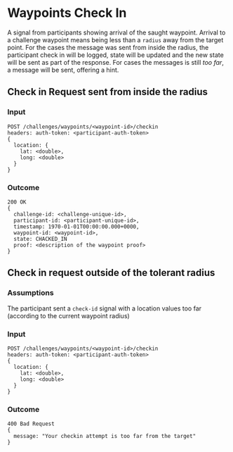 # Waypoints Check In

A signal from participants showing arrival of the saught waypoint. Arrival to a challenge waypoint means being less than a `radius` away from the target point.
For the cases the message was sent from inside the radius, the participant check in will be logged, state will be updated and the new state will be sent as part of the response. For cases the messages is still _too far_, a message will be sent, offering a hint.


## Check in Request sent from inside the radius

### Input
```
POST /challenges/waypoints/<waypoint-id>/checkin
headers: auth-token: <participant-auth-token>
{
  location: {
    lat: <double>,
    long: <double>
  }
}
```

### Outcome

```
200 OK
{
  challenge-id: <challenge-unique-id>,
  participant-id: <participant-unique-id>,
  timestamp: 1970-01-01T00:00:00.000+0000,
  waypoint-id: <waypoint-id>,
  state: CHACKED_IN
  proof: <description of the waypoint proof>
}
```


## Check in request outside of the tolerant radius

### Assumptions

The participant sent a `check-id` signal with a location values too far (according to the current waypoint radius)

### Input
```
POST /challenges/waypoints/<waypoint-id>/checkin
headers: auth-token: <participant-auth-token>
{
  location: {
    lat: <double>,
    long: <double>
  }
}
```

### Outcome
```
400 Bad Request
{
  message: "Your checkin attempt is too far from the target"
}
```

